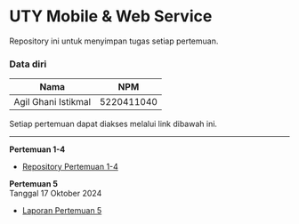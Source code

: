 # UTY Mobile & Web Service

Repository ini untuk menyimpan tugas setiap pertemuan.

### Data diri

| Nama                | NPM        |
| ------------------- | ---------- |
| Agil Ghani Istikmal | 5220411040 |

Setiap pertemuan dapat diakses melalui link dibawah ini.

---

**Pertemuan 1-4** <br>

- [Repository Pertemuan 1-4](https://github.com/Agilistikmal/uty-mobile-web-service)

**Pertemuan 5** <br>
Tanggal 17 Oktober 2024 <br>

- [Laporan Pertemuan 5](https://github.com/Agilistikmal/uty-mobile-web-service-api/blob/master/docs/Pertemuan_5.md)
